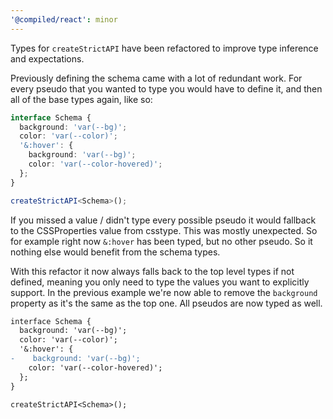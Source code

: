 ```yaml
---
'@compiled/react': minor
---
```


Types for `createStrictAPI` have been refactored to improve type inference and expectations.

Previously defining the schema came with a lot of redundant work. For every pseudo that you wanted to type you would have to define it, and then all of the base types again, like so:

```ts
interface Schema {
  background: 'var(--bg)';
  color: 'var(--color)';
  '&:hover': {
    background: 'var(--bg)';
    color: 'var(--color-hovered)';
  };
}

createStrictAPI<Schema>();
```

If you missed a value / didn't type every possible pseudo it would fallback to the CSSProperties value from csstype. This was mostly unexpected. So for example right now `&:hover` has been typed, but no other pseudo. So it nothing else would benefit from the schema types.

With this refactor it now always falls back to the top level types if not defined, meaning you only need to type the values you want to explicitly support. In the previous example we're now able to remove the `background` property as it's the same as the top one. All pseudos are now typed as well.

```diff
interface Schema {
  background: 'var(--bg)';
  color: 'var(--color)';
  '&:hover': {
-    background: 'var(--bg)';
    color: 'var(--color-hovered)';
  };
}

createStrictAPI<Schema>();
```
